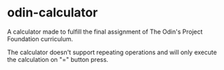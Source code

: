 # odin-calculator
A calculator made to fulfill the final assignment of 
The Odin's Project Foundation curriculum.

The calculator doesn't support repeating operations and will only execute the calculation on "=" button press.
